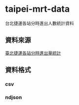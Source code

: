 # taipei-mrt-data

台北捷運各站分時進出人數統計資料

## 資料來源

[臺北捷運各站分時進出量統計](https://data.taipei/#/dataset/detail?id=63f31c7e-7fc3-418b-bd82-b95158755b4d)

## 資料格式

### csv

### ndjson
